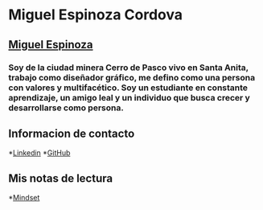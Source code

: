 # Miguel Espinoza Cordova
## [Miguel Espinoza](https://media.licdn.com/dms/image/v2/C4D03AQG7yUy4ufCCxQ/profile-displayphoto-shrink_800_800/profile-displayphoto-shrink_800_800/0/1516844136181?e=1740009600&v=beta&t=GLNcaR2tn2LFTa-uNBZWcvHWuyRmFn7b8gHSvSuksm4)
### Soy de la ciudad minera Cerro de Pasco vivo en Santa Anita, trabajo como diseñador gráfico, me defino como una persona con valores y multifacético. Soy un estudiante en constante aprendizaje, un amigo leal y un individuo que busca crecer y desarrollarse como persona.
## Informacion de contacto
*[Linkedin](https://www.linkedin.com/in/miguel-angel-espinoza-c%C3%B3rdova-961822157/)
*[GitHub](https://github.com/MiguelEspinoza-dev/reading-notes/edit/main/README.md)
## Mis notas de lectura
*[Mindset](mindset.md)
